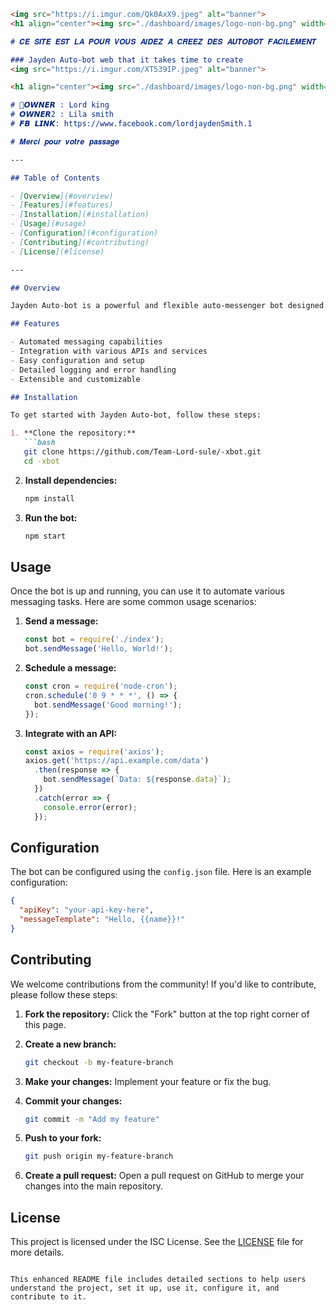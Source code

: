 

```markdown
<img src="https://i.imgur.com/Qk0AxX9.jpeg" alt="banner">
<h1 align="center"><img src="./dashboard/images/logo-non-bg.png" width="22px"> 🔵𝑨𝑼𝑻𝑶𝑩𝑶𝑻🔴</h1>

# 𝑪𝑬 𝑺𝑰𝑻𝑬 𝑬𝑺𝑻 𝑳𝑨 𝑷𝑶𝑼𝑹 𝑽𝑶𝑼𝑺 𝑨𝑰𝑫𝑬𝒁 𝑨 𝑪𝑹𝑬𝑬𝒁 𝑫𝑬𝑺 𝑨𝑼𝑻𝑶𝑩𝑶𝑻 𝑭𝑨𝑪𝑰𝑳𝑬𝑴𝑬𝑵𝑻

### Jayden Auto-bot web that it takes time to create 
<img src="https://i.imgur.com/XT539IP.jpeg" alt="banner">

<h1 align="center"><img src="./dashboard/images/logo-non-bg.png" width="22px">Jayden Auto-bot web</h1>

# 🔵𝙊𝙒𝙉𝙀𝙍 : Lord king
# 𝙊𝙒𝙉𝙀𝙍2 : Lila smith
# 𝙁𝘽 𝙇𝙄𝙉𝙆: https://www.facebook.com/lordjaydenSmith.1

# 𝑴𝒆𝒓𝒄𝒊 𝒑𝒐𝒖𝒓 𝒗𝒐𝒕𝒓𝒆 𝒑𝒂𝒔𝒔𝒂𝒈𝒆

---

## Table of Contents

- [Overview](#overview)
- [Features](#features)
- [Installation](#installation)
- [Usage](#usage)
- [Configuration](#configuration)
- [Contributing](#contributing)
- [License](#license)

---

## Overview

Jayden Auto-bot is a powerful and flexible auto-messenger bot designed to help you automate messaging tasks with ease. This project aims to provide a robust framework for creating and managing auto-messaging functionalities.

## Features

- Automated messaging capabilities
- Integration with various APIs and services
- Easy configuration and setup
- Detailed logging and error handling
- Extensible and customizable

## Installation

To get started with Jayden Auto-bot, follow these steps:

1. **Clone the repository:**
   ```bash
   git clone https://github.com/Team-Lord-sule/-xbot.git
   cd -xbot
   ```

2. **Install dependencies:**
   ```bash
   npm install
   ```

3. **Run the bot:**
   ```bash
   npm start
   ```

## Usage

Once the bot is up and running, you can use it to automate various messaging tasks. Here are some common usage scenarios:

1. **Send a message:**
   ```javascript
   const bot = require('./index');
   bot.sendMessage('Hello, World!');
   ```

2. **Schedule a message:**
   ```javascript
   const cron = require('node-cron');
   cron.schedule('0 9 * * *', () => {
     bot.sendMessage('Good morning!');
   });
   ```

3. **Integrate with an API:**
   ```javascript
   const axios = require('axios');
   axios.get('https://api.example.com/data')
     .then(response => {
       bot.sendMessage(`Data: ${response.data}`);
     })
     .catch(error => {
       console.error(error);
     });
   ```

## Configuration

The bot can be configured using the `config.json` file. Here is an example configuration:

```json
{
  "apiKey": "your-api-key-here",
  "messageTemplate": "Hello, {{name}}!"
}
```

## Contributing

We welcome contributions from the community! If you'd like to contribute, please follow these steps:

1. **Fork the repository:**
   Click the "Fork" button at the top right corner of this page.

2. **Create a new branch:**
   ```bash
   git checkout -b my-feature-branch
   ```

3. **Make your changes:**
   Implement your feature or fix the bug.

4. **Commit your changes:**
   ```bash
   git commit -m "Add my feature"
   ```

5. **Push to your fork:**
   ```bash
   git push origin my-feature-branch
   ```

6. **Create a pull request:**
   Open a pull request on GitHub to merge your changes into the main repository.

## License

This project is licensed under the ISC License. See the [LICENSE](LICENSE) file for more details.
```

This enhanced README file includes detailed sections to help users understand the project, set it up, use it, configure it, and contribute to it.
